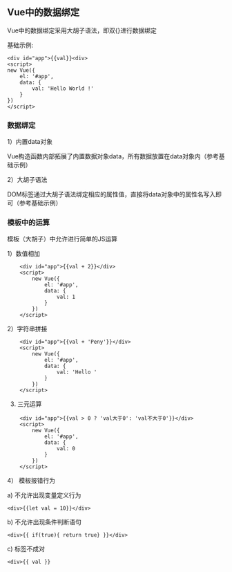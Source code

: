 ## Vue中的数据绑定

Vue中的数据绑定采用大胡子语法，即双{}进行数据绑定

基础示例:

```
<div id="app">{{val}}<div>
<script>
new Vue({
    el: '#app',
    data: {
        val: 'Hello World !'
    }
})
</script>
```

### 数据绑定

1）内置data对象

Vue构造函数内部拓展了内置数据对象data，所有数据放置在data对象内（参考基础示例）

2）大胡子语法

DOM标签通过大胡子语法绑定相应的属性值，直接将data对象中的属性名写入即可（参考基础示例）

### 模板中的运算

模板（大胡子）中允许进行简单的JS运算

1）数值相加

```
    <div id="app">{{val + 2}}</div>
    <script>
        new Vue({
            el: '#app',
            data: {
                val: 1
            }
        })
    </script>   
```

2）字符串拼接

```
    <div id="app">{{val + 'Peny'}}</div>
    <script>
        new Vue({
            el: '#app',
            data: {
                val: 'Hello '
            }
        })
    </script> 
```

3) 三元运算

```
    <div id="app">{{val > 0 ? 'val大于0': 'val不大于0'}}</div>
    <script>
        new Vue({
            el: '#app',
            data: {
                val: 0
            }
        })
    </script>   
```

4） 模板报错行为

a) 不允许出现变量定义行为

```
<div>{{let val = 10}}</div>
```

b) 不允许出现条件判断语句

```
<div>{{ if(true){ return true} }}</div>
```

c) 标签不成对

```
<div>{{ val }}
```
